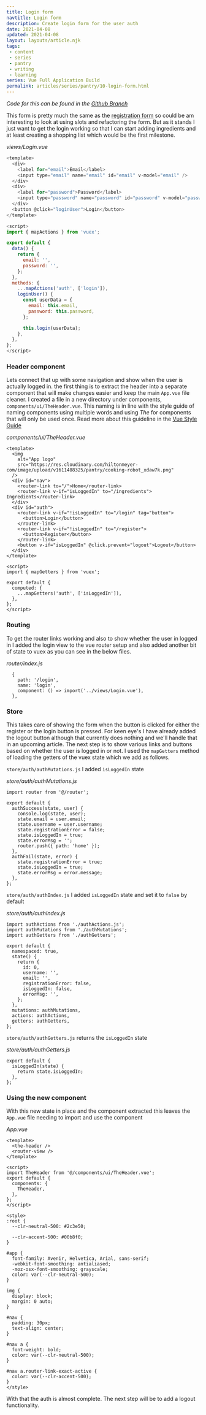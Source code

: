 ```yaml
---
title: Login form
navtitle: Login form
description: Create login form for the user auth
date: 2021-04-08
updated: 2021-04-08
layout: layouts/article.njk
tags: 
 - content
 - series
 - pantry
 - writing
 - learning
series: Vue Full Application Build
permalink: articles/series/pantry/10-login-form.html
---
```


*Code for this can be found in the [Github Branch](https://github.com/bikingbadger/pantry/tree/10-login-form)*

This form is pretty much the same as the [registration form](/articles/series/pantry/8-register-form.html) so could be am interesting to look at using slots and refactoring the form. But as it stands I just want to get the login working so that I can start adding ingredients and at least creating a shopping list which would be the first milestone. 

*views/Login.vue*

```js
<template>
  <div>
    <label for="email">Email</label>
    <input type="email" name="email" id="email" v-model="email" />
  </div>
  <div>
    <label for="password">Password</label>
    <input type="password" name="password" id="password" v-model="password" />
  </div>
  <button @click="loginUser">Login</button>
</template>

<script>
import { mapActions } from 'vuex';

export default {
  data() {
    return {
      email: '',
      password: '',
    };
  },
  methods: {
    ...mapActions('auth', ['login']),
    loginUser() {
      const userData = {
        email: this.email,
        password: this.password,
      };

      this.login(userData);
    },
  },
};
</script>
```

### Header component

Lets connect that up with some navigation and show when the user is actually logged in. the first thing is to extract the header into a separate component that will make changes easier and keep the main `App.vue` file cleaner. I created a file in a new directory under components, `components/ui/TheHeader.vue`. This naming is in line with the style guide of naming components using multiple words and using *The* for components that will only be used once. Read more about this guideline in the [Vue Style Guide](https://v3.vuejs.org/style-guide/#multi-word-component-names-essential)


*components/ui/TheHeader.vue*

```
<template>
  <img
    alt="App logo"
    src="https://res.cloudinary.com/hiltonmeyer-com/image/upload/v1611488325/pantry/cooking-robot_xdaw7k.png"
  />
  <div id="nav">
    <router-link to="/">Home</router-link>
    <router-link v-if="isLoggedIn" to="/ingredients"> Ingredients</router-link>
  </div>
  <div id="auth">
    <router-link v-if="!isLoggedIn" to="/login" tag="button">
      <button>Login</button>
    </router-link>
    <router-link v-if="!isLoggedIn" to="/register">
      <button>Register</button>
    </router-link>
    <button v-if="isLoggedIn" @click.prevent="logout">Logout</button>
  </div>
</template>

<script>
import { mapGetters } from 'vuex';

export default {
  computed: {
    ...mapGetters('auth', ['isLoggedIn']),
  },
};
</script>
```

### Routing

To get the router links working and also to show whether the user in logged in I added the login view to the vue router setup and also added another bit of state to vuex as you can see in the below files. 

*router/index.js*

```
  {
    path: '/login',
    name: 'login',
    component: () => import('../views/Login.vue'),
  },
```

### Store

This takes care of showing the form when the button is clicked for either the register or the login button is pressed. For keen eye's I have already added the logout button although that currently does nothing and we'll handle that in an upcoming article. The next step is to show various links and buttons based on whether the user is logged in or not. I used the `mapGetters` method of loading the getters of the vuex state which we add as follows.

`store/auth/authMutations.js` I added `isLoggedIn` state

*store/auth/authMutations.js*

```
import router from '@/router';

export default {
  authSuccess(state, user) {
    console.log(state, user);
    state.email = user.email;
    state.username = user.username;
    state.registrationError = false;
    state.isLoggedIn = true;
    state.errorMsg = '';
    router.push({ path: 'home' });
  },
  authFail(state, error) {
    state.registrationError = true;
    state.isLoggedIn = true;
    state.errorMsg = error.message;
  },
};
```

`store/auth/authIndex.js` I added `isLoggedIn` state and set it to `false` by default

*store/auth/authIndex.js*

```
import authActions from './authActions.js';
import authMutations from './authMutations';
import authGetters from './authGetters';

export default {
  namespaced: true,
  state() {
    return {
      id: 0,
      username: '',
      email: '',
      registrationError: false,
      isLoggedIn: false,
      errorMsg: '',
    };
  },
  mutations: authMutations,
  actions: authActions,
  getters: authGetters,
};
```

`store/auth/authGetters.js` returns the `isLoggedIn` state

*store/auth/authGetters.js*

```
export default {
  isLoggedIn(state) {
    return state.isLoggedIn;
  },
};
```

### Using the new component

With this new state in place and the component extracted this leaves the `App.vue` file needing to import and use the component

*App.vue*

```
<template>
  <the-header />
  <router-view />
</template>

<script>
import TheHeader from '@/components/ui/TheHeader.vue';
export default {
  components: {
    TheHeader,
  },
};
</script>

<style>
:root {
  --clr-neutral-500: #2c3e50;

  --clr-accent-500: #00b8f0;
}

#app {
  font-family: Avenir, Helvetica, Arial, sans-serif;
  -webkit-font-smoothing: antialiased;
  -moz-osx-font-smoothing: grayscale;
  color: var(--clr-neutral-500);
}

img {
  display: block;
  margin: 0 auto;
}

#nav {
  padding: 30px;
  text-align: center;
}

#nav a {
  font-weight: bold;
  color: var(--clr-neutral-500);
}

#nav a.router-link-exact-active {
  color: var(--clr-accent-500);
}
</style>
```

With that the auth is almost complete. The next step will be to add a logout functionality.